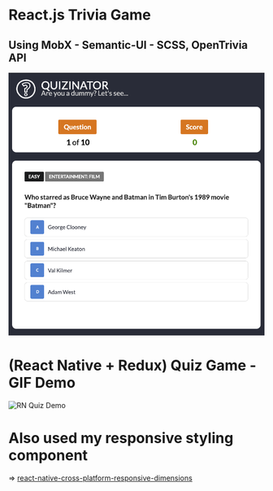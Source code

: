 # React.js Trivia Game
## Using MobX - Semantic-UI - SCSS, OpenTrivia API

![quizinator](screenshots/quizinator.png)

# (React Native + Redux) Quiz Game - GIF Demo 

![RN Quiz Demo](screenshots/react-native-quiz-demo.gif "RN Quiz Demo")

# Also used my responsive styling component
=> [react-native-cross-platform-responsive-dimensions](https://github.com/drumnation/react-native-cross-platform-responsive-dimensions)